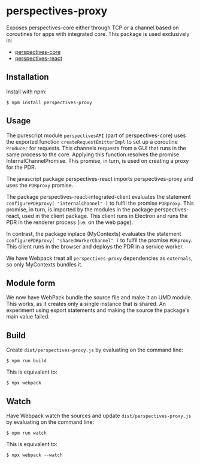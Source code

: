 # perspectives-proxy
Exposes perspectives-core either through TCP or a channel based on coroutines for apps with integrated core. This package is used exclusively in:
* [perspectives-core](https://github.com/joopringelberg/perspectives-core)
* [perspectives-react](https://github.com/joopringelberg/perspectives-react)

## Installation
Install with npm:

```
$ npm install perspectives-proxy
```

## Usage
The purescript module `perspectivesAPI` (part of perspectives-core) uses the exported function `createRequestEmitterImpl` to set up a coroutine `Producer` for requests. This channels requests from a GUI that runs in the same process to the core. Applying this function resolves the promise InternalChannelPromise. This promise, in turn, is used on creating a proxy for the PDR.

The javascript package perspectives-react imports perspectives-proxy and uses the `PDRproxy` promise.

The package perspectives-react-integrated-client evaluates the statement `configurePDRproxy( "internalChannel" )` to fulfil the promise `PDRproxy`. This promise, in turn, is imported by the modules in the package perspectives-react, used in the client package. This client runs in Electron and runs the PDR in the renderer process (i.e. on the web page).

In contrast, the package inplace (MyContexts) evaluates the statement `configurePDRproxy( "sharedWorkerChannel" )` to fulfil the promise `PDRproxy`. This client runs in the browser and deploys the PDR in a service worker.

We have Webpack treat all `perspectives-proxy` dependencies as `externals`, so only MyContexts bundles it. 

## Module form
We now have WebPack bundle the source file and make it an UMD module. This works, as it creates only a single instance that is shared. 
An experiment using export statements and making the source the package's main value failed.

## Build
Create `dist/perspectives-proxy.js` by evaluating on the command line:

```
$ npm run build
```
This is equivalent to:
```
$ npx webpack
```
## Watch
Have Webpack watch the sources and update `dist/perspectives-proxy.js` by evaluating on the command line:

```
$ npm run watch
```
This is equivalent to:
```
$ npx webpack --watch
```
